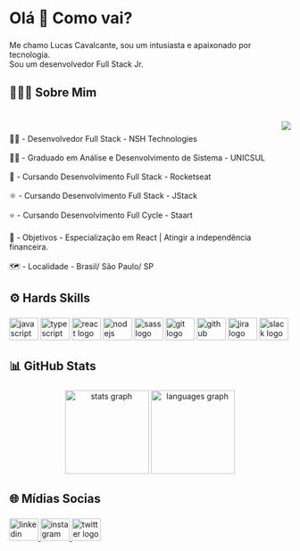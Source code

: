 <h1 align="left">Olá 👋 Como vai?</h1>

###

<p align="left">Me chamo Lucas Cavalcante, sou um intusiasta e apaixonado por tecnologia.<br>Sou um desenvolvedor Full Stack Jr.</p>

###

<h2 align="left">🙋🏻‍♂️ Sobre Mim</h2>

###

<br clear="both">

<img align="right" src="https://visitor-badge.laobi.icu/badge?page_id=CtsLucas.CtsLucas&left_color=black&right_color=blue&left_text=Profile Views"  />

###

<p align="left">👨‍💻 - Desenvolvedor Full Stack - NSH Technologies<br><br>👨‍🎓 - Graduado em Análise e Desenvolvimento de Sistema - UNICSUL <br><br>🚀 - Cursando Desenvolvimento Full Stack - Rocketseat<br><br>⚛️ - Cursando Desenvolvimento Full Stack - JStack<br><br>⭐️ - Cursando Desenvolvimento Full Cycle - Staart<br><br>🎯 - Objetivos - Especialização em React  | Atingir a independência financeira.<br><br>🗺️ - Localidade - Brasil/ São Paulo/ SP</p>

###

<h2 align="left">⚙️ Hards Skills</h2>

###

<div align="left">
  <img src="https://cdn.jsdelivr.net/gh/devicons/devicon/icons/javascript/javascript-original.svg" height="40" width="52" alt="javascript logo"  />
  <img src="https://cdn.jsdelivr.net/gh/devicons/devicon/icons/typescript/typescript-original.svg" height="40" width="52" alt="typescript logo"  />
  <img src="https://cdn.jsdelivr.net/gh/devicons/devicon/icons/react/react-original.svg" height="40" width="52" alt="react logo"  />
  <img src="https://cdn.jsdelivr.net/gh/devicons/devicon/icons/nodejs/nodejs-original.svg" height="40" width="52" alt="nodejs logo"  />
  <img src="https://cdn.jsdelivr.net/gh/devicons/devicon/icons/sass/sass-original.svg" height="40" width="52" alt="sass logo"  />
  <img src="https://cdn.jsdelivr.net/gh/devicons/devicon/icons/git/git-original.svg" height="40" width="52" alt="git logo"  />
  <img src="https://cdn.jsdelivr.net/gh/devicons/devicon/icons/github/github-original.svg" height="40" width="52" alt="github logo"  />
  <img src="https://cdn.jsdelivr.net/gh/devicons/devicon/icons/jira/jira-original.svg" height="40" width="52" alt="jira logo"  />
  <img src="https://cdn.jsdelivr.net/gh/devicons/devicon/icons/slack/slack-original.svg" height="40" width="52" alt="slack logo"  />
</div>

###

<h2 align="left">📊 GitHub Stats</h2>

###

<div align="center">
  <img src="https://github-readme-stats.vercel.app/api?hide_title=false&hide_rank=false&show_icons=true&include_all_commits=true&count_private=true&disable_animations=false&theme=dracula&locale=en&hide_border=false&username=CtsLucas" height="150" alt="stats graph"  />
  <img src="https://github-readme-stats.vercel.app/api/top-langs?locale=en&hide_title=false&layout=compact&card_width=320&langs_count=5&theme=dracula&hide_border=false&username=CtsLucas" height="150" alt="languages graph"  />
</div>

###

<h2 align="left">🌐 Mídias Socias</h2>

###

<div align="left">
  <a href="https://www.linkedin.com/in/luucas-cts/" target="_blank">
    <img src="https://raw.githubusercontent.com/maurodesouza/profile-readme-generator/master/src/assets/icons/social/linkedin/default.svg" width="52" height="40" alt="linkedin logo"  />
  </a>
  <a href="https://www.instagram.com/luucas_cts/" target="_blank">
    <img src="https://raw.githubusercontent.com/maurodesouza/profile-readme-generator/master/src/assets/icons/social/instagram/default.svg" width="52" height="40" alt="instagram logo"  />
  </a>
  <a href="https://twitter.com/LuucasCts" target="_blank">
    <img src="https://raw.githubusercontent.com/maurodesouza/profile-readme-generator/master/src/assets/icons/social/twitter/default.svg" width="52" height="40" alt="twitter logo"  />
  </a>
</div>

###
